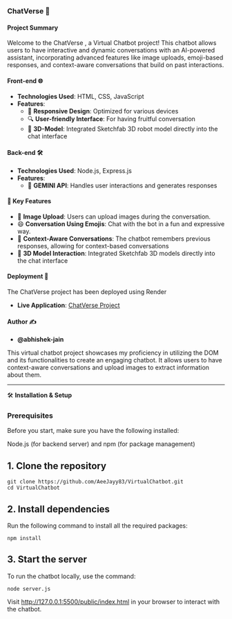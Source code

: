 ### ChatVerse 🤖

#### Project Summary
Welcome to the ChatVerse , a Virtual Chatbot project! This chatbot allows users to have interactive and dynamic conversations with an AI-powered assistant, incorporating advanced features like image uploads, emoji-based responses, and context-aware conversations that build on past interactions.

#### Front-end 🌐
- **Technologies Used**: HTML, CSS, JavaScript
- **Features**:
  - 📱 **Responsive Design**: Optimized for various devices
  - 🔍 **User-friendly Interface**: For having fruitful conversation
  - 🤖 **3D-Model**: Integrated Sketchfab 3D robot model directly into the chat interface
 
#### Back-end 🛠️
- **Technologies Used**: Node.js, Express.js
- **Features**:
  - 🧩 **GEMINI API**: Handles user interactions and generates responses

#### 🚀 Key Features
- 📸 **Image Upload**: Users can upload images during the conversation.
- 😄 **Conversation Using Emojis**: Chat with the bot in a fun and expressive way.
- 🔄 **Context-Aware Conversations**: The chatbot remembers previous responses, allowing for context-based conversations
- 🤖 **3D Model Interaction**: Integrated Sketchfab 3D models directly into the chat interface

#### Deployment 🚀
The ChatVerse project has been deployed using Render

- **Live Application**: [ChatVerse Project](https://virtualchatbot-f3mg.onrender.com/)

#### Author ✍️
- **@abhishek-jain**

This virtual chatbot project showcases my proficiency in utilizing the DOM and its functionalities to create an engaging chatbot. It allows users to have context-aware conversations and upload images to extract information about them. 

---

🛠️ **Installation & Setup**

### Prerequisites

Before you start, make sure you have the following installed:

Node.js (for backend server) and npm (for package management)

## 1. Clone the repository

```shell
git clone https://github.com/AeeJayy83/VirtualChatbot.git
cd VirtualChatbot
```

## 2. Install dependencies

Run the following command to install all the required packages:

```shell
npm install
```

## 3. Start the server

To run the chatbot locally, use the command:

```shell
node server.js
```

Visit http://127.0.0.1:5500/public/index.html in your browser to interact with the chatbot.

